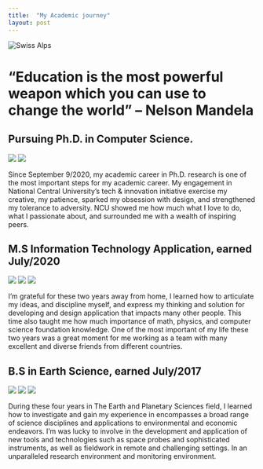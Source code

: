 ```yaml
---
title:  "My Academic journey"
layout: post
---
```

![Swiss Alps](https://live.staticflickr.com/8710/17016040685_53bf850e8e_b.jpg)

# “Education is the most powerful weapon which you can use to change the world” – Nelson Mandela


## Pursuing Ph.D. in Computer Science.  
<img src="https://github.com/Nhiem/tran.github.io/edit/master/_posts/National-Central-University.jpg">
<img src="https://github.com/Nhiem/tran.github.io/edit/master/_posts/maxresdefault.jpg" >


Since September 9/2020, my academic career in Ph.D. research is one of the most important steps for my academic career. My engagement in National Central University’s tech & innovation initiative exercise my creative, my patience, sparked my obsession with design, and strengthened my tolerance to adversity. 
NCU showed me how much what I love to do, what I passionate about, and surrounded me with a wealth of inspiring peers. 


## M.S Information Technology Application, earned July/2020
<img src="https://github.com/Nhiem/tran.github.io/edit/master/_posts/National-Central-University.jpg" >

<img src="https://github.com/Nhiem/tran.github.io/edit/master/_posts/IMGP7446.JPG" >
<img src="https://github.com/Nhiem/tran.github.io/edit/master/_posts/IMGP7718.JPG" >



I’m grateful for these two years away from home, I learned how to articulate my ideas, and discipline myself, and express my thinking and solution for developing and design application that impacts many other people. This time also taught me how much importance of math, physics, and computer science foundation knowledge. One of the most important of my life these two years was a great moment for me working as a team with many excellent and diverse friends from different countries.


## B.S  in Earth Science, earned July/2017

<img src="https://github.com/Nhiem/tran.github.io/edit/master/_posts/440px-VNU-HCM_Full_Logo" >
<img src="https://github.com/Nhiem/tran.github.io/edit/master/_posts/z1-31.jpg">
<img src="https://github.com/Nhiem/tran.github.io/edit/master/_posts/22829047_1017720821704376_2161625435514613048_o.jpg" >

During these four years in The Earth and Planetary Sciences field, I learned how to investigate and gain my experience in encompasses a broad range of science disciplines and applications to environmental and economic endeavors. I’m was lucky to involve in the development and application of new tools and technologies such as space probes and sophisticated instruments, as well as fieldwork in remote and challenging settings. In an unparalleled research environment and monitoring environment.


